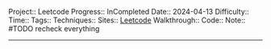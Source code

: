 Project:: Leetcode
Progress:: InCompleted
Date:: 2024-04-13
Difficulty:: 
Time:: 
Tags:: 
Techniques:: 
Sites:: [Leetcode]()
Walkthrough:: 
Code:: 
Note:: #TODO recheck everything

---
